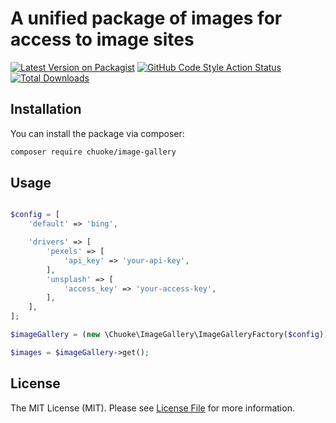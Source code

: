 # A unified package of images for access to image sites

[![Latest Version on Packagist](https://img.shields.io/packagist/v/chuoke/image-gallery.svg?style=flat-square)](https://packagist.org/packages/chuoke/image-gallery)
[![GitHub Code Style Action Status](https://img.shields.io/github/workflow/status/chuoke/image-gallery/Check%20&%20fix%20styling?label=code%20style)](https://github.com/chuoke/image-gallery/actions?query=workflow%3A"Check+%26+fix+styling"+branch%3Amaster)
[![Total Downloads](https://img.shields.io/packagist/dt/chuoke/image-gallery.svg?style=flat-square)](https://packagist.org/packages/chuoke/image-gallery)

## Installation

You can install the package via composer:

```bash
composer require chuoke/image-gallery
```

## Usage

```php

$config = [
    'default' => 'bing',

    'drivers' => [
        'pexels' => [
            'api_key' => 'your-api-key',
        ],
        'unsplash' => [
            'access_key' => 'your-access-key',
        ],
    ],
];

$imageGallery = (new \Chuoke\ImageGallery\ImageGalleryFactory($config))->gallery('pexels');

$images = $imageGallery->get();
```

## License

The MIT License (MIT). Please see [License File](LICENSE.md) for more information.
